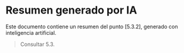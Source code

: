 # Resumen generado por IA

Este documento contiene un resumen del punto [5.3.2], generado con inteligencia artificial.

> Consultar 5.3.
